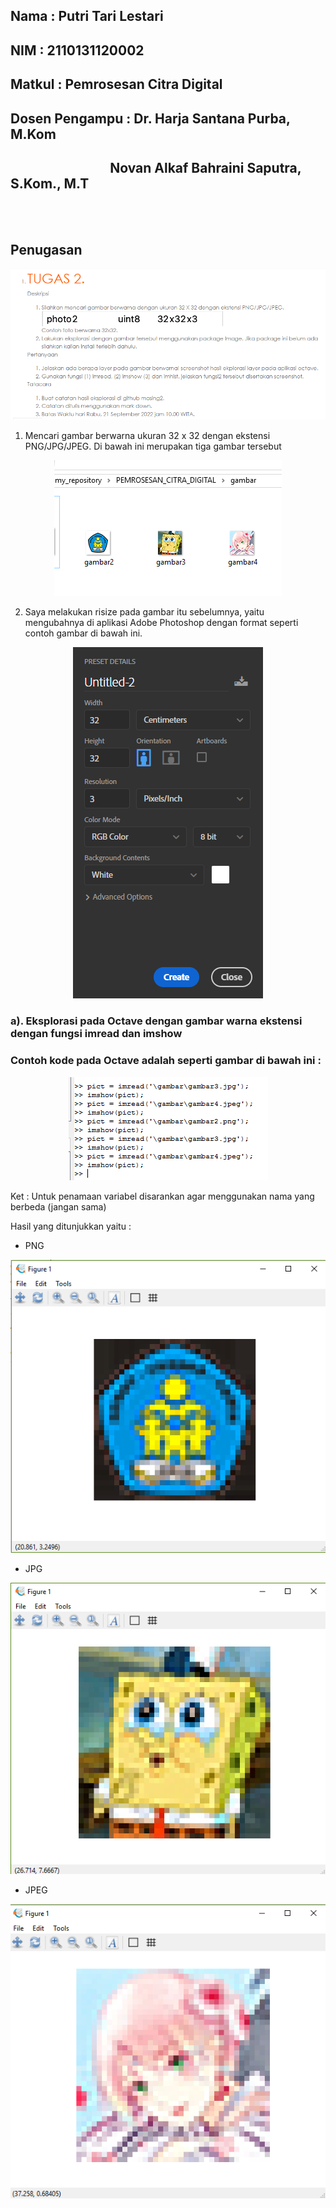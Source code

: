 ## Nama           : Putri Tari Lestari
## NIM            : 2110131120002
## Matkul         : Pemrosesan Citra Digital
## Dosen Pengampu : Dr. Harja Santana Purba, M.Kom
<h2>&nbsp &nbsp &nbsp &nbsp &nbsp &nbsp &nbsp &nbsp &nbsp &nbsp &nbsp &nbsp &nbsp &nbsp &nbsp &nbsp Novan Alkaf Bahraini Saputra, S.Kom., M.T</h2>
<br>
<br>

## Penugasan
![tata](gambar/gambar1.png)

 1. Mencari gambar berwarna ukuran 32 x 32 dengan ekstensi PNG/JPG/JPEG. Di bawah ini merupakan tiga gambar tersebut

 <p align=center><img src=gambar/gambar5.png>

 2. Saya melakukan risize pada gambar itu sebelumnya, yaitu mengubahnya di aplikasi Adobe Photoshop dengan format seperti contoh gambar di bawah ini.
 <p align=center><img src=gambar/gambar6.png>

### a). Eksplorasi pada Octave dengan gambar warna ekstensi dengan fungsi imread dan imshow

### Contoh kode pada Octave adalah seperti gambar di bawah ini :

<p align=center><img src=gambar/gambar10.png>

Ket : Untuk penamaan variabel disarankan agar menggunakan nama yang berbeda (jangan sama)

Hasil yang ditunjukkan yaitu :

- PNG
<p align=center><img src=gambar/gambar7.png>

- JPG
<p align=center><img src=gambar/gambar8.png>

- JPEG
<p align=center><img src=gambar/gambar9.png>


<br>
<br>